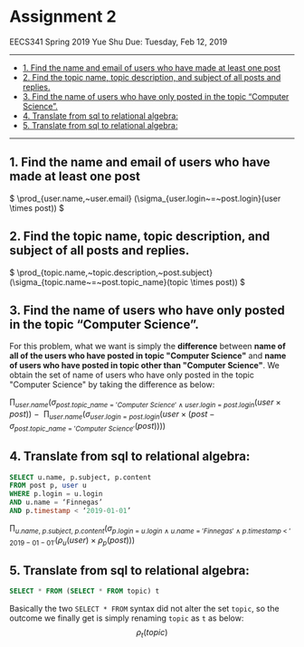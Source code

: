 # Assignment 2
EECS341 Spring 2019
Yue Shu
Due: Tuesday, Feb 12, 2019

---
  - [1. Find the name and email of users who have made at least one post](#1-find-the-name-and-email-of-users-who-have-made-at-least-one-post)
  - [2. Find the topic name, topic description, and subject of all posts and replies.](#2-find-the-topic-name-topic-description-and-subject-of-all-posts-and-replies)
  - [3. Find the name of users who have only posted in the topic “Computer Science”.](#3-find-the-name-of-users-who-have-only-posted-in-the-topic-computer-science)
  - [4. Translate from sql to relational algebra:](#4-translate-from-sql-to-relational-algebra)
  - [5. Translate from sql to relational algebra:](#5-translate-from-sql-to-relational-algebra)

---
## 1. Find the name and email of users who have made at least one post

$ \prod_{user.name,~user.email} (\sigma_{user.login~=~post.login}(user \times post)) $

## 2. Find the topic name, topic description, and subject of all posts and replies.

$ \prod_{topic.name,~topic.description,~post.subject} (\sigma_{topic.name~=~post.topic\_name}(topic \times post)) $

## 3. Find the name of users who have only posted in the topic “Computer Science”.

For this problem, what we want is simply the **difference** between **name of all of the users who have posted in topic "Computer Science"** and **name of users who have posted in topic other than "Computer Science"**. We obtain the set of name of users who have only posted in the topic "Computer Science" by taking the difference as below: 

$\prod_{user.name} (\sigma_{post.topic\_name~=~'Computer~Science'~\wedge~user.login~=~post.login}(user \times post))~-~$ 
$\prod_{user.name} (\sigma_{user.login~=~post.login}(user \times (post - \sigma_{post.topic\_name~=~'Computer~Science'}(post))))$

## 4. Translate from sql to relational algebra:

```sql
SELECT u.name, p.subject, p.content
FROM post p, user u
WHERE p.login = u.login
AND u.name = ‘Finnegas’
AND p.timestamp < ‘2019-01-01’
```

$\prod_{u.name,~p.subject,~p.content} (\sigma_{p.login~=~u.login~\wedge~u.name~=~'Finnegas'~\wedge~p.timestamp~<~'2019-01-01'}(\rho_{u}(user) \times \rho_{p}(post)))$

## 5. Translate from sql to relational algebra:

```sql
SELECT * FROM (SELECT * FROM topic) t
```

Basically the two `SELECT * FROM` syntax did not alter the set `topic`, so the outcome we finally get is simply renaming `topic` as `t` as below:
$$\rho_{t}(topic)$$